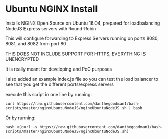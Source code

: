 # Ubuntu NGINX Install
Installs NGINX Open Source on Ubuntu 16.04, prepared for loadbalancing NodeJS Express servers with Round-Robin

This will configure forwarding to Express Servers running on ports 8080, 8081, and 8082 from port 80

THIS DOES NOT INCLUDE SUPPORT FOR HTTPS, EVERYTHING IS UNENCRYPTED

It is really meant for developing and PoC purposes

I also added an example index.js file so you can test the load balancer to see that you get the different ports/express servers

execute this script in one line by running:

`curl https://raw.githubusercontent.com/danthegoodman1/bash-scripts/master/nginxUbuntuNodeJS/nginxUbuntuNodeJS.sh | bash`



Or by running:

`bash <(curl -s https://raw.githubusercontent.com/danthegoodman1/bash-scripts/master/nginxUbuntuNodeJS/nginxUbuntuNodeJS.sh)`

